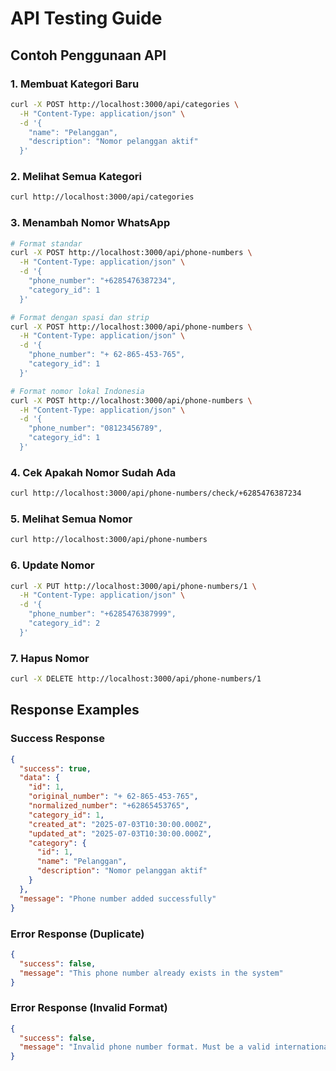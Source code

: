 # API Testing Guide

## Contoh Penggunaan API

### 1. Membuat Kategori Baru

```bash
curl -X POST http://localhost:3000/api/categories \
  -H "Content-Type: application/json" \
  -d '{
    "name": "Pelanggan",
    "description": "Nomor pelanggan aktif"
  }'
```

### 2. Melihat Semua Kategori

```bash
curl http://localhost:3000/api/categories
```

### 3. Menambah Nomor WhatsApp

```bash
# Format standar
curl -X POST http://localhost:3000/api/phone-numbers \
  -H "Content-Type: application/json" \
  -d '{
    "phone_number": "+6285476387234",
    "category_id": 1
  }'

# Format dengan spasi dan strip
curl -X POST http://localhost:3000/api/phone-numbers \
  -H "Content-Type: application/json" \
  -d '{
    "phone_number": "+ 62-865-453-765",
    "category_id": 1
  }'

# Format nomor lokal Indonesia
curl -X POST http://localhost:3000/api/phone-numbers \
  -H "Content-Type: application/json" \
  -d '{
    "phone_number": "08123456789",
    "category_id": 1
  }'
```

### 4. Cek Apakah Nomor Sudah Ada

```bash
curl http://localhost:3000/api/phone-numbers/check/+6285476387234
```

### 5. Melihat Semua Nomor

```bash
curl http://localhost:3000/api/phone-numbers
```

### 6. Update Nomor

```bash
curl -X PUT http://localhost:3000/api/phone-numbers/1 \
  -H "Content-Type: application/json" \
  -d '{
    "phone_number": "+6285476387999",
    "category_id": 2
  }'
```

### 7. Hapus Nomor

```bash
curl -X DELETE http://localhost:3000/api/phone-numbers/1
```

## Response Examples

### Success Response
```json
{
  "success": true,
  "data": {
    "id": 1,
    "original_number": "+ 62-865-453-765",
    "normalized_number": "+62865453765",
    "category_id": 1,
    "created_at": "2025-07-03T10:30:00.000Z",
    "updated_at": "2025-07-03T10:30:00.000Z",
    "category": {
      "id": 1,
      "name": "Pelanggan",
      "description": "Nomor pelanggan aktif"
    }
  },
  "message": "Phone number added successfully"
}
```

### Error Response (Duplicate)
```json
{
  "success": false,
  "message": "This phone number already exists in the system"
}
```

### Error Response (Invalid Format)
```json
{
  "success": false,
  "message": "Invalid phone number format. Must be a valid international number (e.g., +6285476387)"
}
```
